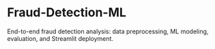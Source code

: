 # Fraud-Detection-ML
End-to-end fraud detection analysis: data preprocessing, ML modeling, evaluation, and Streamlit deployment.
